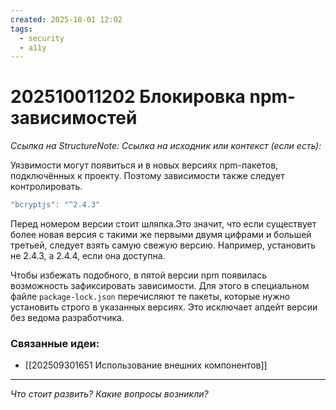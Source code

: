 ```yaml
---
created: 2025-10-01 12:02
tags:
  - security
  - a11y
---
```

# 202510011202 Блокировка npm-зависимостей

*Ссылка на StructureNote:*
*Ссылка на исходник или контекст (если есть):* 

Уязвимости могут появиться и в новых версиях npm-пакетов, подключённых к проекту. Поэтому зависимости также следует контролировать.

```ts
"bcryptjs": "^2.4.3"
```

Перед номером версии стоит шляпка.Это значит, что если существует более новая версия с такими же первыми двумя цифрами и большей третьей, следует взять самую свежую версию. Например, установить не 2.4.3, а 2.4.4, если она доступна.

Чтобы избежать подобного, в пятой версии npm появилась возможность зафиксировать зависимости. Для этого в специальном файле `package-lock.json` перечисляют те пакеты, которые нужно установить строго в указанных версиях. Это исключает апдейт версии без ведома разработчика.

### Связанные идеи:

* [[202509301651 Использование внешних компонентов]]
---

*Что стоит развить? Какие вопросы возникли?*
